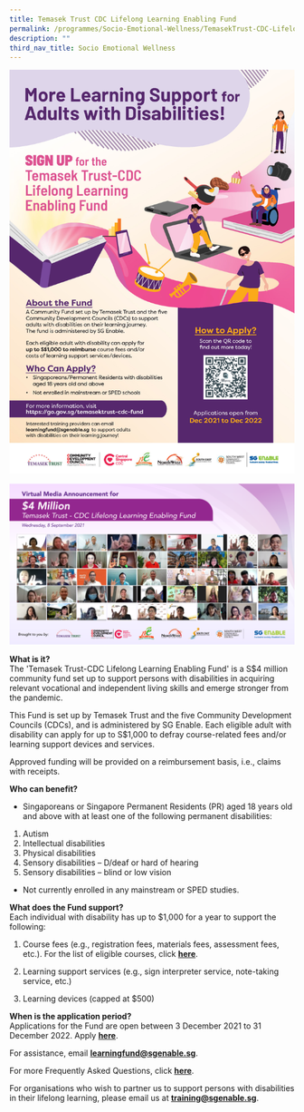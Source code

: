 ```yaml
---
title: Temasek Trust CDC Lifelong Learning Enabling Fund
permalink: /programmes/Socio-Emotional-Wellness/TemasekTrust-CDC-LifelongLearning-Fund
description: ""
third_nav_title: Socio Emotional Wellness
---
```


![Temasek Trust-CDC Lifelong Learning Enabling Fund](/images/Programmes/temasek-fund-a4-021221-(200ppi).jpg)

![CDC Group Photo](/images/Programmes/tt-cdc-group-photo-(all-attendees).png)

**What is it?**  
The 'Temasek Trust-CDC Lifelong Learning Enabling Fund' is a S$4 million community fund set up to support persons with disabilities in acquiring relevant vocational and independent living skills and emerge stronger from the pandemic.  
  
This Fund is set up by Temasek Trust and the five Community Development Councils (CDCs), and is administered by SG Enable. Each eligible adult with disability can apply for up to S$1,000 to defray course-related fees and/or learning support devices and services.  
  
Approved funding will be provided on a reimbursement basis, i.e., claims with receipts.  
  
  
**Who can benefit?**  

*   Singaporeans or Singapore Permanent Residents (PR) aged 18 years old and above with at least one of the following permanent disabilities:

1.  Autism
2.  Intellectual disabilities
3.  Physical disabilities
4.  Sensory disabilities – D/deaf or hard of hearing
5.  Sensory disabilities – blind or low vision 

*   Not currently enrolled in any mainstream or SPED studies.

**What does the Fund support?**  
Each individual with disability has up to $1,000 for a year to support the following:

1.  Course fees (e.g., registration fees, materials fees, assessment fees, etc.). For the list of eligible courses, click [**here**](https://www.sgenable.sg/docs/ttcdc-courses).
    
2.  Learning support services (e.g., sign interpreter service, note-taking service, etc.)
    
3.  Learning devices (capped at $500)
    

  

**When is the application period?**  
Applications for the Fund are open between 3 December 2021 to 31 December 2022. Apply [**here**](https://go.gov.sg/tt-cdc-apply). 

For assistance, email [**learningfund@sgenable.sg**](mailto:learningfund@sgenable.sg). 

For more Frequently Asked Questions, click [**here**](https://www.sgenable.sg/your-first-stop/training-consultancy/enabling-academy/training/persons-with-disabilities/temasek-trust-cdc-lifelong-learning-enabling-fund/frequently-asked-questions). 

For organisations who wish to partner us to support persons with disabilities in their lifelong learning, please email us at [**training@sgenable.sg**](mailto:training@sgenable.sg).